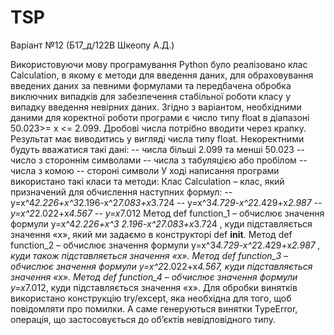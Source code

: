 # TSP
Варіант №12 (Б17_д/122В    Шкеопу А.Д.)

Використовуючи мову програмування Python було реалізовано клас Calculation, в якому є методи для введення даних, для обраховування введених даних за певними формулами та передбачена обробка виключних випадків для забезпечення стабільної роботи класу у випадку введення невірних даних. Згідно з варіантом, необхідними даними для коректної роботи програми є число типу float в діапазоні 50.023>= x <= 2.099. Дробові числа потрібно вводити через крапку. Результат має виводитись у вигляді числа типу float. Некоректними будуть вважатися такі дані:
 -- числа більші 2.099 та менші 50.023 
 -- число з стороннім символами
 -- числа з табуляцією або пробілом
 -- числа з комою
 -- стороні символи 
У ході написання програми використано такі класи та методи:
Клас Calculation – клас, який призначений для обчислення наступних формул:
 -- y=x^4*2.226+x^3*2.196-x^2*7.083+x*3.724 
 -- y=x^3*4.729-x^2*2.429+x*2.987 
 -- y=x^2*2.022+x*4.567 
 --	y=x*7.012
Метод def function_1 – обчислює значення формули y=x^4*2.226+x^3 *2.196-x^2*7.083+x*3.724 , куди підставляється значення «х», який ми задаємо в конструкторі def __init__.
Метод def function_2 – обчислює значення формули y=x^3*4.729-x^2*2.429+x*2.987 , куди також підставляється значення «х».
Метод def function_3 – обчислює значення формули y=x^2*2.022+x*4.567, куди підставляється значення «х».
Метод def function_4 – обчислює значення формули y=x*7.012, куди підставляється значення «х».
Для обробки винятків використано конструкцію try/except, яка необхідна для того, щоб повідомляти про помилки. А саме генеруються винятки TypeError, операція, що застосовується до об’єктів невідповідного типу. 

